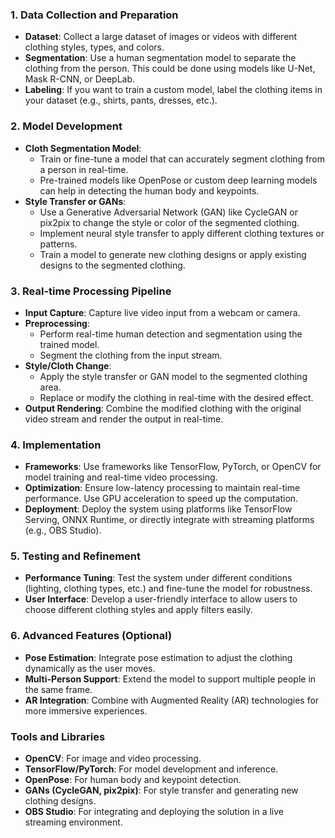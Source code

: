 ### 1. **Data Collection and Preparation**
   - **Dataset**: Collect a large dataset of images or videos with different clothing styles, types, and colors.
   - **Segmentation**: Use a human segmentation model to separate the clothing from the person. This could be done using models like U-Net, Mask R-CNN, or DeepLab.
   - **Labeling**: If you want to train a custom model, label the clothing items in your dataset (e.g., shirts, pants, dresses, etc.).

### 2. **Model Development**
   - **Cloth Segmentation Model**: 
     - Train or fine-tune a model that can accurately segment clothing from a person in real-time.
     - Pre-trained models like OpenPose or custom deep learning models can help in detecting the human body and keypoints.
   - **Style Transfer or GANs**:
     - Use a Generative Adversarial Network (GAN) like CycleGAN or pix2pix to change the style or color of the segmented clothing.
     - Implement neural style transfer to apply different clothing textures or patterns.
     - Train a model to generate new clothing designs or apply existing designs to the segmented clothing.

### 3. **Real-time Processing Pipeline**
   - **Input Capture**: Capture live video input from a webcam or camera.
   - **Preprocessing**: 
     - Perform real-time human detection and segmentation using the trained model.
     - Segment the clothing from the input stream.
   - **Style/Cloth Change**:
     - Apply the style transfer or GAN model to the segmented clothing area.
     - Replace or modify the clothing in real-time with the desired effect.
   - **Output Rendering**: Combine the modified clothing with the original video stream and render the output in real-time.

### 4. **Implementation**
   - **Frameworks**: Use frameworks like TensorFlow, PyTorch, or OpenCV for model training and real-time video processing.
   - **Optimization**: Ensure low-latency processing to maintain real-time performance. Use GPU acceleration to speed up the computation.
   - **Deployment**: Deploy the system using platforms like TensorFlow Serving, ONNX Runtime, or directly integrate with streaming platforms (e.g., OBS Studio).

### 5. **Testing and Refinement**
   - **Performance Tuning**: Test the system under different conditions (lighting, clothing types, etc.) and fine-tune the model for robustness.
   - **User Interface**: Develop a user-friendly interface to allow users to choose different clothing styles and apply filters easily.

### 6. **Advanced Features (Optional)**
   - **Pose Estimation**: Integrate pose estimation to adjust the clothing dynamically as the user moves.
   - **Multi-Person Support**: Extend the model to support multiple people in the same frame.
   - **AR Integration**: Combine with Augmented Reality (AR) technologies for more immersive experiences.

### Tools and Libraries
   - **OpenCV**: For image and video processing.
   - **TensorFlow/PyTorch**: For model development and inference.
   - **OpenPose**: For human body and keypoint detection.
   - **GANs (CycleGAN, pix2pix)**: For style transfer and generating new clothing designs.
   - **OBS Studio**: For integrating and deploying the solution in a live streaming environment.
